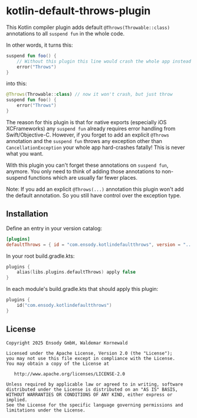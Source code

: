 # kotlin-default-throws-plugin

This Kotlin compiler plugin adds default `@Throws(Throwable::class)` annotations to all `suspend fun` in the whole code.

In other words, it turns this:

```kotlin
suspend fun foo() {
    // Without this plugin this line would crash the whole app instead of throwing
    error("Throws")
}
```

into this:

```kotlin
@Throws(Throwable::class) // now it won't crash, but just throw
suspend fun foo() {
    error("Throws")
}
```

The reason for this plugin is that for native exports (especially iOS XCFrameworks) any `suspend fun` already requires error handling from Swift/Objective-C. However, if you forget to add an explicit `@Throws` annotation and the `suspend fun` throws any exception other than `CancellationException` your whole app hard-crashes fatally! This is never what you want.

With this plugin you can't forget these annotations on `suspend fun`, anymore. You only need to think of adding those annotations to non-suspend functions which are usually far fewer places.

Note: If you add an explicit `@Throws(...)` annotation this plugin won't add the default annotation. So you still have control over the exception type.

## Installation

Define an entry in your version catalog:

```toml
[plugins]
defaultThrows = { id = "com.ensody.kotlindefaultthrows", version = "..." }
```

In your root build.gradle.kts:

```kotlin
plugins {
    alias(libs.plugins.defaultThrows) apply false
}
```

In each module's build.gradle.kts that should apply this plugin:

```kotlin
plugins {
    id("com.ensody.kotlindefaultthrows")
}
```

## License

```
Copyright 2025 Ensody GmbH, Waldemar Kornewald

Licensed under the Apache License, Version 2.0 (the "License");
you may not use this file except in compliance with the License.
You may obtain a copy of the License at

   http://www.apache.org/licenses/LICENSE-2.0

Unless required by applicable law or agreed to in writing, software
distributed under the License is distributed on an "AS IS" BASIS,
WITHOUT WARRANTIES OR CONDITIONS OF ANY KIND, either express or implied.
See the License for the specific language governing permissions and
limitations under the License.
```

